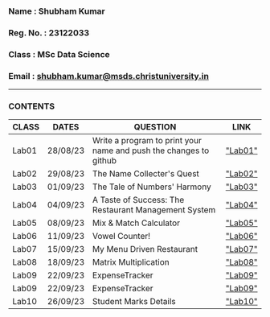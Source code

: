  ### Name : Shubham Kumar
 ### Reg. No. : 23122033
 ### Class : MSc Data Science
 ### Email : shubham.kumar@msds.christuniversity.in
<hr>

### **CONTENTS**

|CLASS|DATES|QUESTION|LINK|
|-------------|-------------|---------------------------------------------|------------------|
|Lab01|28/08/23|Write a program to print your name and push the changes to github|["Lab01"](https://github.com/shubh4mk/MScDSA-MDS171-23122033/blob/main/LAb01.ipynb)
|Lab02|29/08/23|The Name Collecter's Quest|["Lab02"](https://github.com/shubh4mk/MScDSA-MDS171-23122033/blob/main/Lab02.ipynb)
|Lab03|01/09/23|The Tale of Numbers' Harmony|["Lab03"](https://github.com/shubh4mk/MScDSA-MDS171-23122033/blob/main/Lab03.ipynb)
|Lab04|04/09/23|A Taste of Success: The Restaurant Management System|["Lab04"](https://github.com/shubh4mk/MScDSA-MDS171-23122033/blob/main/Lab04.ipynb)
|Lab05|08/09/23|Mix & Match Calculator|["Lab05"](https://github.com/shubh4mk/MScDSA-MDS171-23122033/blob/main/Lab05/Lab05.ipynb)
|Lab06|11/09/23|Vowel Counter!|["Lab06"](https://github.com/shubh4mk/MScDSA-MDS171-23122033/blob/main/Lab06.ipynb)
|Lab07|15/09/23|My Menu Driven Restaurant|["Lab07"](https://github.com/shubh4mk/MScDSA-MDS171-23122033/blob/main/Lab07/Lab07.py)
|Lab08|18/09/23|Matrix Multiplication|["Lab08"](https://github.com/shubh4mk/MScDSA-MDS171-23122033/blob/main/Lab08/Lab08.py)
|Lab09|22/09/23|ExpenseTracker|["Lab09"](https://github.com/shubh4mk/MScDSA-MDS171-23122033/tree/main/LABS/Lab09)
|Lab09|22/09/23|ExpenseTracker|["Lab09"](https://github.com/shubh4mk/MScDSA-MDS171-23122033/tree/main/LABS/Lab09)
|Lab10|26/09/23|Student Marks Details|["Lab10"](https://github.com/shubh4mk/MScDSA-MDS171-23122033/blob/main/LABS/Lab10.ipynb)

